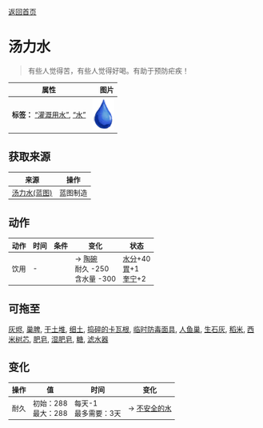 [返回首页](index.md)  
# 汤力水  
> 有些人觉得苦，有些人觉得好喝。有助于预防疟疾！  
  
  属性  |   图片   
 ----  |  ----:   
 **标签：**	[“灌溉用水”](tag_WaterFresh.md), [“水”](tag_WaterAny.md)  |  ![](Sprite/Thirst.png)   
  
## 获取来源  
来源  |  操作  
----  |  ----  
[汤力水(蓝图)](Bp_TonicWater.md)  |  蓝图制造  
## 动作  
动作  |  时间  |  条件  |  变化  |  状态  
----  |  ----  |  ----  |  ----  |  ----  
饮用  |  -  |    |  → [陶碗](ClayBowl.md)<br>耐久  -250<br>含水量  -300<br>  |  [水分](Hydration.md)+40<br>[胃](Stomach.md)+1<br>[奎宁](Quinine.md)+2  
## 可拖至  
[灰烬](Ash.md), [巢脾](BeeHoneycomb.md), [干土堆](DirtPile.md), [细土](FineDirt.md), [捣碎的卡瓦根](KavaRootGround.md), [临时防毒面具](MaskMakeshift.md), [人鱼巢](MermaidNest.md), [生石灰](Quicklime.md), [稻米](RiceGrains.md), [西米树芯](SagoSawdust.md), [肥皂](SoapDry.md), [湿肥皂](SoapWet.md), [糖](Sugar.md), [滤水器](WaterFilter.md)  
## 变化  
操作  |  值  |  时间  |  变化  
----  |  ----  |  ----  |  ----  
耐久  |  初始：288<br>最大：288  |  每天-1<br>最多需要：3天  |  → [不安全的水](LQ_WaterUnsafe.md)  
